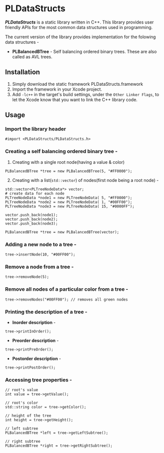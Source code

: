 # PLDataStructs

***PLDataStructs*** is a static library written in C++. This library provides user friendly APIs for the most common data structures used in programming.

The current version of the library provides implementation for the folowing data structures -
- **PLBalancedBTree** - Self balancing ordered binary trees. These are also called as AVL trees.

## Installation

1. Simply download the static framework PLDataStructs.framework 
2. Import the framework in your Xcode project.
3. Add `-lc++` in the target's build settings, under the `Other Linker Flags`, to let the Xcode know that you want to link the C++ library code.  

## Usage

### Import the library header
```
#import <PLDataStructs/PLDataStructs.h>
```

### Creating a self balancing ordered binary tree -

1. Creating with a single root node(having a value & color)
```
PLBalancedBTree *tree = new PLBalancedBTree(5, "#FF0000");
```

2. Creating with a list(`std::vector`) of nodes(first node being a root node) -
```
std::vector<PLTreeNodeData*> vector; 
# create data for each node
PLTreeNodeData *node1 = new PLTreeNodeData( 5, "#FF0000");
PLTreeNodeData *node2 = new PLTreeNodeData( 1, "#00FF00");
PLTreeNodeData *node3 = new PLTreeNodeData( 15, "#0000FF");

vector.push_back(node1); 
vector.push_back(node2); 
vector.push_back(node3); 

PLBalancedBTree *tree = new PLBalancedBTree(vector);
```

### Adding a new node to a tree -
```
tree->insertNode(10, "#00FF00");
```

### Remove a node from a tree -
```
tree->removeNode(5);
```

### Remove all nodes of a particular color from a tree -
```
tree->removeNodes("#00FF00"); // removes all green nodes
```

### Printing the description of a tree -

- **Inorder description** -
```
tree->printInOrder();
```

- **Preorder description** -
```
tree->printPreOrder();
```

- **Postorder description** -
```
tree->printPostOrder();
```

### Accessing tree properties -
```
// root's value
int value = tree->getValue();

// root's color
std::string color = tree->getColor();

// height of the tree
int height = tree->getHeight();

// left subtree
PLBalancedBTree *left = tree->getLeftSubtree();

// right subtree
PLBalancedBTree *right = tree->getRightSubtree();
```
